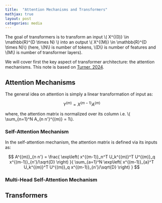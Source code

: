 ```yaml
---
title:  "Attention Mechanisms and Transformers"
mathjax: true
layout: post
categories: media
---
```


The goal of transformers is to transform an input \\( X^{(0)} \in \mathbb{R}^{D \times N} \\) into an output \\( X^{(M)} \in \mathbb{R}^{D \times N}\\) (here, \\(N\\) is number of tokens, \\(D\\) is number of features and \\(M\\) is number of transformer layers).

We will cover first the key aspect of transformer architecture: the attention mechanisms. This note is based on [Turner, 2024](https://arxiv.org/abs/2304.10557).

## Attention Mechanisms

The general idea on attention is simply a linear transformation of input as:

$$
Y^{(m)} = X^{(m-1)} A^{(m)}
$$

where, the attention matrix is normalized over its column i.e. \\( \sum_{n=1}^N A_{n n'}^{(m)} = 1\\).

### Self-Attention Mechanism

In the self-attention mechanism, the attention matrix is defined via its inputs as:

$$
A^{(m)}_{n n'} = \frac{ \exp\left( x^{(m-1)}_n^T U_k^{(m)}^T U^{(m)}_q x^{(m-1)}_{n'}/\sqrt{D} \right) }{ \sum_{a=1}^N \exp\left( x^{(m-1)}_{a}^T U_k^{(m)}^T U^{(m)}_q x^{(m-1)}_{n'}/\sqrt{D} \right) }
$$

### Multi-Head Self-Attention Mechanism

## Transformers
